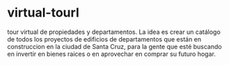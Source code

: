 # virtual-tourl
tour virtual de propiedades y departamentos.
La idea es crear un catálogo de todos los proyectos de edificios de departamentos que están en construccion en la ciudad de Santa Cruz, 
para la gente que esté buscando en invertir en bienes raices o en aprovechar en comprar su futuro hogar.
